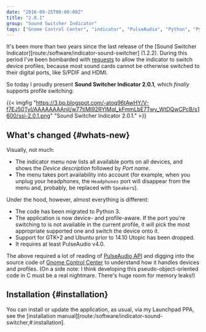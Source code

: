 ```yaml
---
date: "2016-09-25T00:00:00Z"
title: "2.0.1"
group: "Sound Switcher Indicator"
tags: ["Gnome Control Center", "indicator", "PulseAudio", "Python", "Python 3", "sound", "Sound Switcher Indicator", "Ubuntu", "Unity", "Utopic Unicorn"]
---
```


It's been more than two years since the last release of the [Sound Switcher Indicator][route:/software/indicator-sound-switcher] (1.2.2). During this period I've been bombarded with [requests](https://github.com/yktoo/indicator-sound-switcher/issues/3) to allow the indicator to switch device profiles, because most sound cards cannot be otherwise switched to their digital ports, like S/PDIF and HDMI.

So today I proudly present **Sound Switcher Indicator 2.0.1**, which *finally* supports profile switching:

<!--more-->

{{< imgfig "https://3.bp.blogspot.com/-atoq96tAwHY/V-f7EJ50TyI/AAAAAAAAnjI/w77tiMI92RYIMql_kFmmLbE7Twy_WtDQwCPcB/s1600/ssi-2.0.1.png" "Sound Switcher Indicator 2.0.1." >}}

## What's changed {#whats-new}

Visually, not much:

* The indicator menu now lists all available ports on all devices, and shows the *Device description* followed by *Port name*.
* The menu takes port availability into account (for example, when you unplug your headphones, the `Headphones` port will disappear from the menu and, probably, be replaced with `Speakers`).

Under the hood, however, almost everything is different:

* The code has been migrated to Python 3.
* The application is now device- and profile-aware. If the port you're switching to is not available in the current profile, it will pick the most appropriate supported one and switch the device onto it.
* Support for GTK+2 and Ubuntu prior to 14.10 Utopic has been dropped.
* It requires at least PulseAudio v4.0.

The above required a lot of reading of [PulseAudio API](https://freedesktop.org/software/pulseaudio/doxygen/) and digging into the source code of [Gnome Control Center](https://github.com/GNOME/gnome-control-center) to understand how it handles devices and profiles. (On a side note: I think developing this pseudo-object-oriented code in C must be a real nightmare. There's huge room for memory leaks!)

## Installation {#installation}

You can install or update the application, as usual, via my Launchpad PPA, see the [installation manual][route:/software/indicator-sound-switcher,#:installation].

